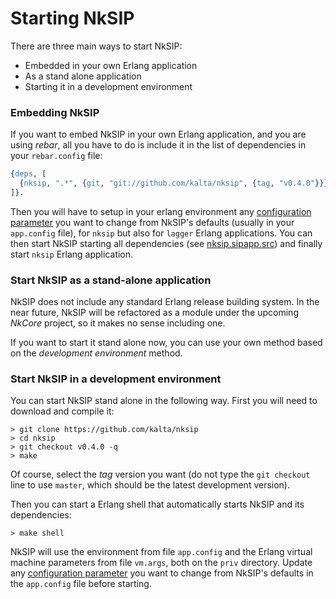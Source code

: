 # Starting NkSIP

There are three main ways to start NkSIP:
* Embedded in your own Erlang application
* As a stand alone application
* Starting it in a development environment

### Embedding NkSIP

If you want to embed NkSIP in your own Erlang application, and you are using _rebar_, all you have to do is include it in the list of dependencies in your `rebar.config` file:

```erlang
{deps, [
  {nksip, ".*", {git, "git://github.com/kalta/nksip", {tag, "v0.4.0"}}}
]}.
```
 
Then you will have to setup in your erlang environment any [configuration parameter](../reference/configuration.md) you want to change from NkSIP's defaults (usually in your `app.config` file), for `nksip` but also for `lagger` Erlang applications. You can then start NkSIP starting all dependencies (see [nksip.sipapp.src](../../src/nksip.app.src)) and finally start `nksip` Erlang application.


### Start NkSIP as a stand-alone application

NkSIP does not include any standard Erlang release building system. In the near future, NkSIP will be refactored as a module under the upcoming _NkCore_ project, so it makes no sense including one.

If you want to start it stand alone now, you can use your own method based on the _development environment_ method.


### Start NkSIP in a development environment

You can start NkSIP stand alone in the following way. First you will need to download and compile it:
```
> git clone https://github.com/kalta/nksip
> cd nksip
> git checkout v0.4.0 -q
> make
```

Of course, select the _tag_ version you want (do not type the `git checkout` line to use `master`, which should be the latest development version).

Then you can start a Erlang shell that automatically starts NkSIP and its dependencies:
```
> make shell
```

NkSIP will use the environment from file `app.config` and the Erlang virtual machine parameters from file `vm.args`, both on the `priv` directory. Update any [configuration parameter](../reference/configuration.md) you want to change from NkSIP's defaults in the `app.config` file before starting.


